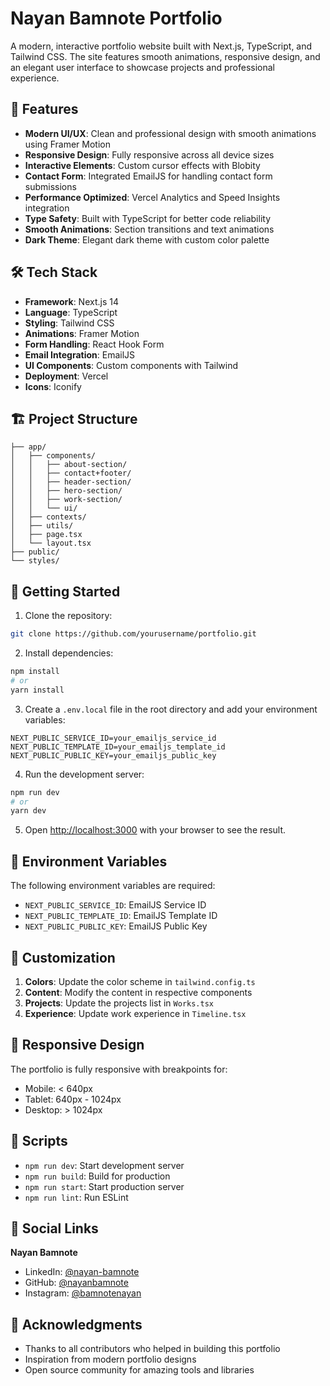 # Nayan Bamnote Portfolio

A modern, interactive portfolio website built with Next.js, TypeScript, and Tailwind CSS. The site features smooth animations, responsive design, and an elegant user interface to showcase projects and professional experience.

## 🚀 Features

- **Modern UI/UX**: Clean and professional design with smooth animations using Framer Motion
- **Responsive Design**: Fully responsive across all device sizes
- **Interactive Elements**: Custom cursor effects with Blobity
- **Contact Form**: Integrated EmailJS for handling contact form submissions
- **Performance Optimized**: Vercel Analytics and Speed Insights integration
- **Type Safety**: Built with TypeScript for better code reliability
- **Smooth Animations**: Section transitions and text animations
- **Dark Theme**: Elegant dark theme with custom color palette

## 🛠️ Tech Stack

- **Framework**: Next.js 14
- **Language**: TypeScript
- **Styling**: Tailwind CSS
- **Animations**: Framer Motion
- **Form Handling**: React Hook Form
- **Email Integration**: EmailJS
- **UI Components**: Custom components with Tailwind
- **Deployment**: Vercel
- **Icons**: Iconify

## 🏗️ Project Structure

```
├── app/
│   ├── components/
│   │   ├── about-section/
│   │   ├── contact+footer/
│   │   ├── header-section/
│   │   ├── hero-section/
│   │   ├── work-section/
│   │   └── ui/
│   ├── contexts/
│   ├── utils/
│   ├── page.tsx
│   └── layout.tsx
├── public/
└── styles/
```

## 🚀 Getting Started

1. Clone the repository:
```bash
git clone https://github.com/yourusername/portfolio.git
```

2. Install dependencies:
```bash
npm install
# or
yarn install
```

3. Create a `.env.local` file in the root directory and add your environment variables:
```env
NEXT_PUBLIC_SERVICE_ID=your_emailjs_service_id
NEXT_PUBLIC_TEMPLATE_ID=your_emailjs_template_id
NEXT_PUBLIC_PUBLIC_KEY=your_emailjs_public_key
```

4. Run the development server:
```bash
npm run dev
# or
yarn dev
```

5. Open [http://localhost:3000](http://localhost:3000) with your browser to see the result.

## 📝 Environment Variables

The following environment variables are required:

- `NEXT_PUBLIC_SERVICE_ID`: EmailJS Service ID
- `NEXT_PUBLIC_TEMPLATE_ID`: EmailJS Template ID
- `NEXT_PUBLIC_PUBLIC_KEY`: EmailJS Public Key

## 🎨 Customization

1. **Colors**: Update the color scheme in `tailwind.config.ts`
2. **Content**: Modify the content in respective components
3. **Projects**: Update the projects list in `Works.tsx`
4. **Experience**: Update work experience in `Timeline.tsx`

## 📱 Responsive Design

The portfolio is fully responsive with breakpoints for:
- Mobile: < 640px
- Tablet: 640px - 1024px
- Desktop: > 1024px

## 🔧 Scripts

- `npm run dev`: Start development server
- `npm run build`: Build for production
- `npm run start`: Start production server
- `npm run lint`: Run ESLint

## 👤 Social Links

**Nayan Bamnote**
- LinkedIn: [@nayan-bamnote](https://www.linkedin.com/in/nayan-bamnote-49443931b/)
- GitHub: [@nayanbamnote](https://github.com/nayanbamnote)
- Instagram: [@bamnotenayan](https://www.instagram.com/bamnotenayan/)

## 🙏 Acknowledgments

- Thanks to all contributors who helped in building this portfolio
- Inspiration from modern portfolio designs
- Open source community for amazing tools and libraries 